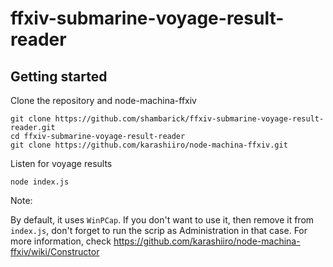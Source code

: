 # ffxiv-submarine-voyage-result-reader

## Getting started

Clone the repository and node-machina-ffxiv

```
git clone https://github.com/shambarick/ffxiv-submarine-voyage-result-reader.git
cd ffxiv-submarine-voyage-result-reader
git clone https://github.com/karashiiro/node-machina-ffxiv.git
```

Listen for voyage results

```
node index.js
```

Note: 

By default, it uses `WinPCap`. If you don't want to use it, then remove it from `index.js`, don't forget to run the scrip as Administration in that case. For more information, check https://github.com/karashiiro/node-machina-ffxiv/wiki/Constructor
